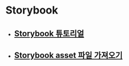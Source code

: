 # Storybook

- ## [Storybook 튜토리얼](./Storybook_tutorial.md)

- ## [Storybook asset 파일 가져오기](./Storybook_asset_files)
